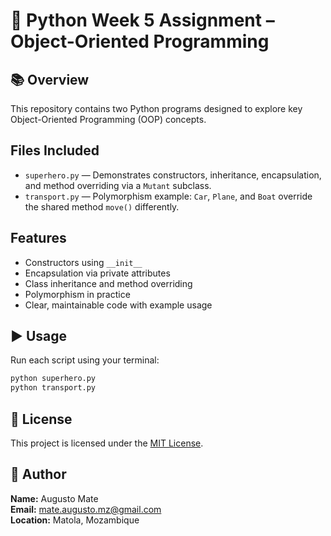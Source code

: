 # 🐍 Python Week 5 Assignment – Object-Oriented Programming

## 📚 Overview

This repository contains two Python programs designed to explore key Object-Oriented Programming (OOP) concepts.

##  Files Included

- `superhero.py` — Demonstrates constructors, inheritance, encapsulation, and method overriding via a `Mutant` subclass.
- `transport.py` — Polymorphism example: `Car`, `Plane`, and `Boat` override the shared method `move()` differently.

##  Features

- Constructors using `__init__`
- Encapsulation via private attributes
- Class inheritance and method overriding
- Polymorphism in practice
- Clear, maintainable code with example usage

## ▶ Usage

Run each script using your terminal:

```bash
python superhero.py
python transport.py  
```

## 🪪 License

This project is licensed under the [MIT License](./LICENSE).

## 👤 Author

**Name:** Augusto Mate  
**Email:** mate.augusto.mz@gmail.com  
**Location:** Matola, Mozambique
